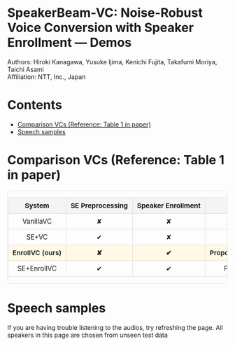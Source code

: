 # SpeakerBeam-VC: Noise-Robust Voice Conversion with Speaker Enrollment — Demos   <!-- omit in toc -->
Authors: Hiroki Kanagawa, Yusuke Ijima, Kenichi Fujita, Takafumi Moriya, Taichi Asami  
Affiliation: NTT, Inc., Japan

# Contents  <!-- omit in toc -->
- [Comparison VCs (Reference: Table 1 in paper)](#comparison-vcs-reference-table-1-in-paper)
- [Speech samples](#speech-samples)

# Comparison VCs (Reference: Table 1 in paper)

<style>
/* --- Responsive table wrapper --- */
.table-scroll {
  overflow-x: auto;
  -webkit-overflow-scrolling: touch;
  margin: 1em 0;
  border: 1px solid #e5e5e5;
  border-radius: 8px;
}

/* --- Base table styles --- */
table.comp {
  border-collapse: collapse;
  font-size: 0.95rem;
  width: 100%;
  min-width: 720px; /* allow horizontal scroll on small screens */
}
table.comp th, table.comp td {
  border: 1px solid #ddd;
  padding: 8px 10px;
  text-align: center;
  white-space: nowrap; /* keep columns compact */
}
table.comp th {
  background: #f4f4f4;
  position: sticky;   /* keep header visible while scrolling horizontally */
  top: 0;
  z-index: 1;
}
table.comp tr.ours {
  background: #fff9e6; /* Highlight our method in pale yellow */
  font-weight: 600;
}

/* --- Small-screen tweaks --- */
@media (max-width: 640px) {
  table.comp { font-size: 0.9rem; }
  table.comp th, table.comp td { padding: 6px 8px; }
}
</style>

<div class="table-scroll">
<table class="comp">
  <thead>
    <tr>
      <th>System</th>
      <th>SE Preprocessing</th>
      <th>Speaker Enrollment</th>
      <th>Description</th>
    </tr>
  </thead>
  <tbody>
    <tr>
      <td>VanillaVC</td>
      <td>✘</td>
      <td>✘</td>
      <td>Standard VC without SE or enrollment.</td>
    </tr>
    <tr>
      <td>SE+VC</td>
      <td>✔︎</td>
      <td>✘</td>
      <td>VC with speech enhancement applied as preprocessing.</td>
    </tr>
    <tr class="ours">
      <td>EnrollVC (ours)</td>
      <td>✘</td>
      <td>✔︎</td>
      <td>Proposed method: noise-robust VC using source speaker embedding.</td>
    </tr>
    <tr>
      <td>SE+EnrollVC</td>
      <td>✔︎</td>
      <td>✔︎</td>
      <td>Proposed variant: SE preprocessing combined with enrollment.</td>
    </tr>
  </tbody>
</table>
</div>

# Speech samples
If you are having trouble listening to the audios, try refreshing the page.
All speakers in this page are chosen from unseen test data

<!-- <audio controls controlslist="nodownload" src="./data/orgwav/FMH.20243Q_interact@10_tsukareta@117-0.wav" preload="metadata"></audio> -->


